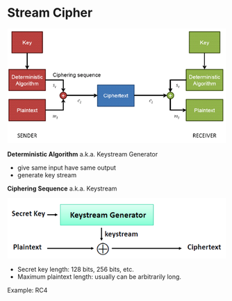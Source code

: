 # Stream Cipher

![](../.gitbook/assets/image%20%286%29.png)

**Deterministic Algorithm** a.k.a. Keystream Generator

* give same input have same output
* generate key stream



**Ciphering Sequence** a.k.a. Keystream



![](../.gitbook/assets/image%20%2816%29.png)

* Secret key length: 128 bits, 256 bits, etc. 
* Maximum plaintext length: usually can be arbitrarily long.



Example: RC4

